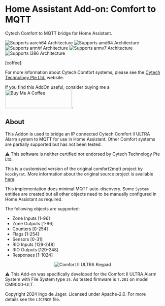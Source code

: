 # Home Assistant Add-on: Comfort to MQTT
Cytech Comfort to MQTT bridge for Home Assistant.

![Supports aarch64 Architecture][aarch64-shield] ![Supports amd64 Architecture][amd64-shield] ![Supports armhf Architecture][armhf-shield] ![Supports armv7 Architecture][armv7-shield] ![Supports i386 Architecture][i386-shield]

[mosquitto]: https://mosquitto.org
[aarch64-shield]: https://img.shields.io/badge/aarch64-yes-green.svg
[amd64-shield]: https://img.shields.io/badge/amd64-yes-green.svg
[armhf-shield]: https://img.shields.io/badge/armhf-yes-green.svg
[armv7-shield]: https://img.shields.io/badge/armv7-yes-green.svg
[i386-shield]: https://img.shields.io/badge/i386-yes-green.svg
[coffee]: <script type="text/javascript" src="https://cdnjs.buymeacoffee.com/1.0.0/button.prod.min.js" data-name="bmc-button" data-slug="IngoDeJager" data-color="#FFDD00" data-emoji="☕"  data-font="Cookie" data-text="Buy me a coffee" data-outline-color="#000000" data-font-color="#000000" data-coffee-color="#ffffff" ></script>

For more information about Cytech Comfort systems, please see the [Cytech Technology Pte Ltd.][cytech] website.

If you find this AddOn useful, consider buying me a <a href="https://www.buymeacoffee.com/IngoDeJager" target="_blank"><img src="https://cdn.buymeacoffee.com/buttons/v2/default-yellow.png" alt="Buy Me A Coffee" style="height: 60px !important;width: 217px !important;" ></a>.

[koochyrat]: https://github.com/koochyrat/comfort2
[cytech]: http://www.cytech.biz/index.html

## About
This Addon is used to bridge an IP connected Cytech Comfort II ULTRA Alarm system to MQTT for use in Home Assistant. Other Comfort systems are partially supported but has not been tested.

⚠️ This software is neither certified nor endorsed by Cytech Technology Pte Ltd.

This is a customised version of the original comfort2mqtt project by `koochyrat`. More information about the original source project is available [here][koochyrat].

This implementation does minimal MQTT auto-discovery. Some `System` entities are created but all other objects need to be manually configured in Home Assistant as required.

The following objects are supported:

* Zone Inputs [1-96]
* Zone Outputs [1-96]
* Counters [0-254]
* Flags [1-254]
* Sensors [0-31]
* RIO Inputs [129-248]
* RIO Outputs [129-248]
* Responses [1-1024]

<div style="text-align:center"> <img src="https://github.com/djagerif/comfort2mqtt/assets/5621764/64abe350-6b37-4b79-8fea-12fa5e89353a" alt="Comfort II ULTRA Keypad"/> </div>

⚠️ This Add-on was specifically developed for the Comfort II ULTRA Alarm System with File System type `34`. As tested firmware is `7.201` on model CM9000-ULT.

Copyright 2024 Ingo de Jager. Licensed under Apache-2.0. For more details see the `LICENCE` file.
